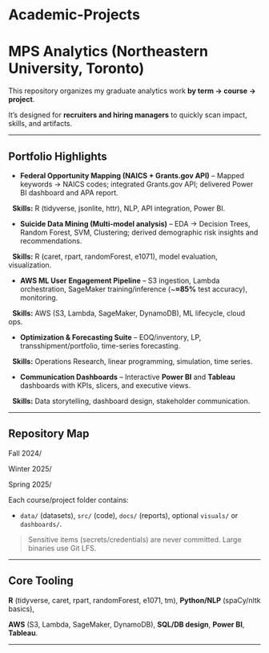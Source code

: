 # Academic-Projects

# MPS Analytics (Northeastern University, Toronto)



This repository organizes my graduate analytics work **by term → course → project**.  

It’s designed for **recruiters and hiring managers** to quickly scan impact, skills, and artifacts.



---



## Portfolio Highlights



- **Federal Opportunity Mapping (NAICS + Grants.gov API)** – Mapped keywords → NAICS codes; integrated Grants.gov API; delivered Power BI dashboard and APA report.  

&nbsp; **Skills:** R (tidyverse, jsonlite, httr), NLP, API integration, Power BI.



- **Suicide Data Mining (Multi-model analysis)** – EDA → Decision Trees, Random Forest, SVM, Clustering; derived demographic risk insights and recommendations.  

&nbsp; **Skills:** R (caret, rpart, randomForest, e1071), model evaluation, visualization.



- **AWS ML User Engagement Pipeline** – S3 ingestion, Lambda orchestration, SageMaker training/inference (~**≈85%** test accuracy), monitoring.  

&nbsp; **Skills:** AWS (S3, Lambda, SageMaker, DynamoDB), ML lifecycle, cloud ops.



- **Optimization & Forecasting Suite** – EOQ/inventory, LP, transshipment/portfolio, time-series forecasting.  

&nbsp; **Skills:** Operations Research, linear programming, simulation, time series.



- **Communication Dashboards** – Interactive **Power BI** and **Tableau** dashboards with KPIs, slicers, and executive views.  

&nbsp; **Skills:** Data storytelling, dashboard design, stakeholder communication.



---



## Repository Map

Fall 2024/

Winter 2025/

Spring 2025/

Each course/project folder contains:

- `data/` (datasets), `src/` (code), `docs/` (reports), optional `visuals/` or `dashboards/`.



> Sensitive items (secrets/credentials) are never committed. Large binaries use Git LFS.



---



## Core Tooling

**R** (tidyverse, caret, rpart, randomForest, e1071, tm), **Python/NLP** (spaCy/nltk basics),  

**AWS** (S3, Lambda, SageMaker, DynamoDB), **SQL/DB design**, **Power BI**, **Tableau**.



---





